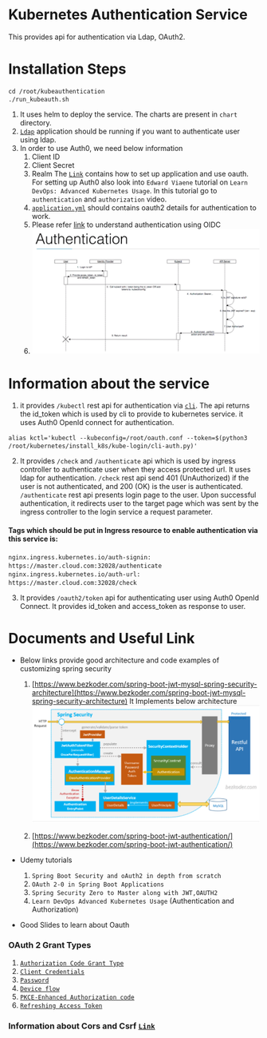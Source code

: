 # Kubernetes Authentication Service

This provides api for authentication via Ldap, OAuth2.

# Installation Steps

```console
cd /root/kubeauthentication
./run_kubeauth.sh
```

1. It uses helm to deploy the service. The charts are present in `chart` directory.
2. [`Ldap`](https://github.com/sumitmaji/kubernetes/tree/master/install_k8s/ldap) application should be running if you
   want to authenticate
   user using ldap.
3. In order to use Auth0, we need below information
    1. Client ID
    2. Client Secret
    3. Realm
    The [`Link`](https://manage.auth0.com/dashboard/us/skmaji/applications/C3UHISO3z60iF1JLG8L7VPUSWOASrJfO/quickstart)
    contains
    how to set up application and use oauth. For setting up Auth0 also look into `Edward Viaene` tutorial
    on `Learn DevOps: Advanced Kubernetes Usage`.
    In this tutorial go to `authentication` and `authorization` video.
   4. [`application.yml`](https://github.com/sumitmaji/kubeauthentication/blob/main/src/main/resources/application.yml)
       should contains
       oauth2 details for authentication to work.
   5. Please refer [link](https://kubernetes.io/docs/reference/access-authn-authz/authentication/#openid-connect-tokens) to understand authentication using OIDC
   6. ![img_1.png](images/img_1.png)


# Information about the service

1. it provides `/kubectl` rest api for authentication
   via [`cli`](https://github.com/sumitmaji/kubernetes/tree/master/install_k8s/kube-login).
   The api returns the id_token which is used by cli to provide to kubernetes service. it uses Auth0 OpenId
   connect for authentication.

```console
alias kctl='kubectl --kubeconfig=/root/oauth.conf --token=$(python3 /root/kubernetes/install_k8s/kube-login/cli-auth.py)' 
```

2. It provides `/check` and `/authenticate` api which is used by ingress controller to authenticate user
   when they access protected url. It uses ldap for authentication. `/check` rest api send 401 (UnAuthorized)
   if the user is not authenticated, and 200 (OK) is the user is authenticated. `/authenticate` rest api
   presents login page to the user. Upon successful authentication, it redirects user to the target page which
   was sent by the ingress controller to the login service a request parameter.

#### Tags which should be put in Ingress resource to enable authentication via this service is:

`nginx.ingress.kubernetes.io/auth-signin: https://master.cloud.com:32028/authenticate`
`nginx.ingress.kubernetes.io/auth-url: https://master.cloud.com:32028/check`

3. It provides `/oauth2/token` api for authenticating user using Auth0 OpenId Connect. It provides id_token
   and access_token as response to user.

# Documents and Useful Link

- Below links provide good architecture and code examples of customizing spring security
    1. [https://www.bezkoder.com/spring-boot-jwt-mysql-spring-security-architecture](https://www.bezkoder.com/spring-boot-jwt-mysql-spring-security-architecture)
    It Implements below architecture
    ![alt text](https://github.com/sumitmaji/kubeauthentication/blob/main/images/img.png)

    3. [https://www.bezkoder.com/spring-boot-jwt-authentication/](https://www.bezkoder.com/spring-boot-jwt-authentication/)
- Udemy tutorials
    1. `Spring Boot Security and oAuth2 in depth from scratch`
    2. `OAuth 2-0 in Spring Boot Applications`
    3. `Spring Security Zero to Master along with JWT,OAUTH2`
    4. `Learn DevOps Advanced Kubernetes Usage` (Authentication and Authorization)

- Good Slides to learn about Oauth

### OAuth 2 Grant Types
1. [`Authorization Code Grant Type`](https://docs.google.com/presentation/d/1CiAiuay5rd1KDDnYwOyu6ud9xk5ZetSQDOMp9DYUKjs/edit?usp=sharing)
2. [`Client Credentials`](https://docs.google.com/presentation/d/1KEA3i0F0bhB4me1uHfXkbmuaaFeRyxo7rG0ih-MlP68/edit?usp=sharing)
3. [`Password`](https://docs.google.com/presentation/d/1kea9VCSP_QtQSb_NbU7MPOVLEF20iuOgieNW1g1MTwc/edit?usp=sharing)
4. [`Device flow`](https://docs.google.com/presentation/d/1SlGr9z9bFIxYOLzwwZco3ny2W1XZ-9GJ9ORWA73gbjo/edit?usp=sharing)
5. [`PKCE-Enhanced Authorization code`](https://docs.google.com/presentation/d/1yJeYPMoPY2050cZkkBcBu1SL5Z88StV7O7fH5f_6X3A/edit?usp=sharing)
6. [`Refreshing Access Token`](https://docs.google.com/presentation/d/1e0bWzKk5JxxGXlAvAyeWe1q8iYgY804Y6vZ-zCpRAKU/edit?usp=sharing)

### Information about Cors and Csrf [`Link`](https://docs.google.com/presentation/d/1to1mP1R01DNK80GrWP6b64I_l0PJ6pMxECLyTo2Uf9o/edit?usp=sharing)
